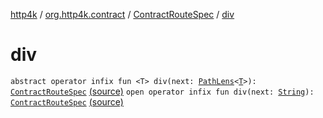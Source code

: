 [http4k](../../index.md) / [org.http4k.contract](../index.md) / [ContractRouteSpec](index.md) / [div](./div.md)

# div

`abstract operator infix fun <T> div(next: `[`PathLens`](../../org.http4k.lens/-path-lens/index.md)`<`[`T`](div.md#T)`>): `[`ContractRouteSpec`](index.md) [(source)](https://github.com/http4k/http4k/blob/master/http4k-contract/src/main/kotlin/org/http4k/contract/routeSpec.kt#L14)
`open operator infix fun div(next: `[`String`](https://kotlinlang.org/api/latest/jvm/stdlib/kotlin/-string/index.html)`): `[`ContractRouteSpec`](index.md) [(source)](https://github.com/http4k/http4k/blob/master/http4k-contract/src/main/kotlin/org/http4k/contract/routeSpec.kt#L16)